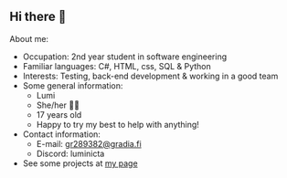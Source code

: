 ## Hi there 👋

About me:
- Occupation: 2nd year student in software engineering
- Familiar languages: C#, HTML, css, SQL & Python
- Interests: Testing, back-end development & working in a good team
- Some general information:
    - Lumi
    - She/her 🏳️‍⚧️
    - 17 years old
    - Happy to try my best to help with anything!
- Contact information:
    - E-mail: gr289382@gradia.fi
    - Discord: luminicta
- See some projects at [my page](https://luminicta.github.io)
<!--
**Luminicta/Luminicta** is a ✨ _special_ ✨ repository because its `README.md` (this file) appears on your GitHub profile.

Here are some ideas to get you started:

- 🔭 I’m currently working on ...
- 🌱 I’m currently learning ...
- 👯 I’m looking to collaborate on ...
- 🤔 I’m looking for help with ...
- 💬 Ask me about ...
- 📫 How to reach me: ...
- 😄 Pronouns: ...
- ⚡ Fun fact: ...
-->
